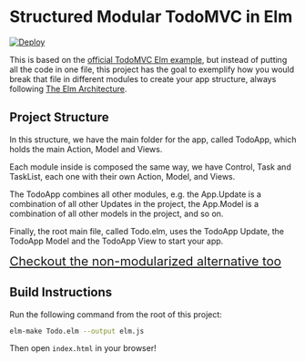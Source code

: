 # Structured Modular TodoMVC in Elm

[![Deploy](https://www.herokucdn.com/deploy/button.png)](https://heroku.com/deploy)

This is based on the [official TodoMVC Elm example](https://github.com/evancz/elm-todomvc), but instead of putting all the code in one file, this project has the goal to exemplify how you would break that file in different modules to create your app structure, always following [The Elm Architecture](https://github.com/evancz/elm-architecture-tutorial).

## Project Structure

In this structure, we have the main folder for the app, called TodoApp, which holds the main Action, Model and Views.

Each module inside is composed the same way, we have Control, Task and TaskList, each one with their own Action, Model, and Views.

The TodoApp combines all other modules, e.g. the App.Update is a combination of all other Updates in the project, the App.Model is a combination of all other models in the project, and so on.

Finally, the root main file, called Todo.elm, uses the TodoApp Update, the TodoApp Model and the TodoApp View to start your app.

<a href="https://github.com/rogeriochaves/structured-elm-todomvc" style="font-size:22px">Checkout the non-modularized alternative too</a>

## Build Instructions

Run the following command from the root of this project:

```bash
elm-make Todo.elm --output elm.js
```

Then open `index.html` in your browser!
